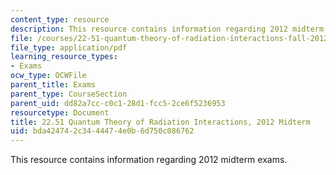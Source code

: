 ```yaml
---
content_type: resource
description: This resource contains information regarding 2012 midterm exams.
file: /courses/22-51-quantum-theory-of-radiation-interactions-fall-2012/bda424742c3444474e0b6d750c086762_MIT22_51F12_mid_2012.pdf
file_type: application/pdf
learning_resource_types:
- Exams
ocw_type: OCWFile
parent_title: Exams
parent_type: CourseSection
parent_uid: dd82a7cc-c0c1-28d1-fcc5-2ce6f5236953
resourcetype: Document
title: 22.51 Quantum Theory of Radiation Interactions, 2012 Midterm
uid: bda42474-2c34-4447-4e0b-6d750c086762
---
```

This resource contains information regarding 2012 midterm exams.

